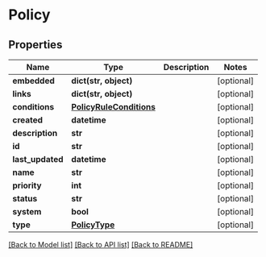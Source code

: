 # Policy

## Properties
Name | Type | Description | Notes
------------ | ------------- | ------------- | -------------
**embedded** | **dict(str, object)** |  | [optional] 
**links** | **dict(str, object)** |  | [optional] 
**conditions** | [**PolicyRuleConditions**](PolicyRuleConditions.md) |  | [optional] 
**created** | **datetime** |  | [optional] 
**description** | **str** |  | [optional] 
**id** | **str** |  | [optional] 
**last_updated** | **datetime** |  | [optional] 
**name** | **str** |  | [optional] 
**priority** | **int** |  | [optional] 
**status** | **str** |  | [optional] 
**system** | **bool** |  | [optional] 
**type** | [**PolicyType**](PolicyType.md) |  | [optional] 

[[Back to Model list]](../README.md#documentation-for-models) [[Back to API list]](../README.md#documentation-for-api-endpoints) [[Back to README]](../README.md)

